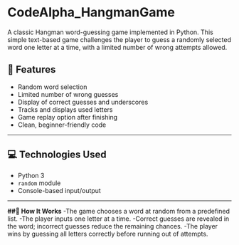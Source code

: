 # CodeAlpha_HangmanGame
A classic Hangman word-guessing game implemented in Python. This simple text-based game challenges the player to guess a randomly selected word one letter at a time, with a limited number of wrong attempts allowed.

## 📌 Features
- Random word selection
- Limited number of wrong guesses
- Display of correct guesses and underscores
- Tracks and displays used letters
- Game replay option after finishing
- Clean, beginner-friendly code

---

## 💻 Technologies Used

- Python 3
- `random` module
- Console-based input/output

---

**##🧠 How It Works**
-The game chooses a word at random from a predefined list.
-The player inputs one letter at a time.
-Correct guesses are revealed in the word; incorrect guesses reduce the remaining chances.
-The player wins by guessing all letters correctly before running out of attempts.
